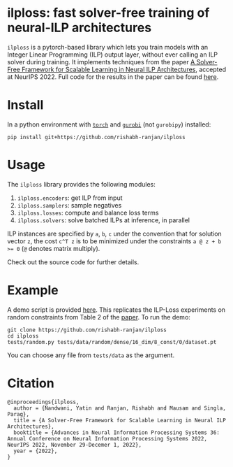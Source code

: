 # ilploss: fast solver-free training of neural-ILP architectures

`ilploss` is a pytorch-based library which lets you train models with an Integer Linear Programming (ILP) output layer, without ever calling an ILP solver during training. It implements techniques from the paper [A Solver-Free Framework for Scalable Learning in Neural ILP Architectures][paper], accepted at NeurIPS 2022. Full code for the results in the paper can be found [here][dair].


# Install

In a python environment with [`torch`][torch] and [`gurobi`][gurobi] (not `gurobipy`) installed:

```
pip install git+https://github.com/rishabh-ranjan/ilploss
```

# Usage

The `ilploss` library provides the following modules:

1. `ilploss.encoders`: get ILP from input
2. `ilploss.samplers`: sample negatives
3. `ilploss.losses`: compute and balance loss terms
4. `ilploss.solvers`: solve batched ILPs at inference, in parallel

ILP instances are specified by `a`, `b`, `c` under the convention that for solution vector `z`, the cost `c^T z` is to be minimized under the constraints `a @ z + b >= 0` (`@` denotes matrix multiply).


Check out the source code for further details.


# Example

A demo script is provided [here][demo]. This replicates the ILP-Loss experiments on random constraints from Table 2 of the [paper][paper]. To run the demo:

```
git clone https://github.com/rishabh-ranjan/ilploss
cd ilploss
tests/random.py tests/data/random/dense/16_dim/8_const/0/dataset.pt
```

You can choose any file from `tests/data` as the argument.

# Citation

```
@inproceedings{ilploss,
  author = {Nandwani, Yatin and Ranjan, Rishabh and Mausam and Singla, Parag},
  title = {A Solver-Free Framework for Scalable Learning in Neural ILP Architectures},
  booktitle = {Advances in Neural Information Processing Systems 36: Annual Conference on Neural Information Processing Systems 2022, NeurIPS 2022, November 29-Decemer 1, 2022},
  year = {2022},
}
```

[paper]: https://arxiv.org/abs/2210.09082
[torch]: https://pytorch.org/get-started/locally/
[gurobi]: https://support.gurobi.com/hc/en-us/articles/360044290292-How-do-I-install-Gurobi-for-Python
[dair]: https://github.com/dair-iitd/ilploss
[demo]: https://github.com/rishabh-ranjan/ilploss/blob/main/tests/random.py
